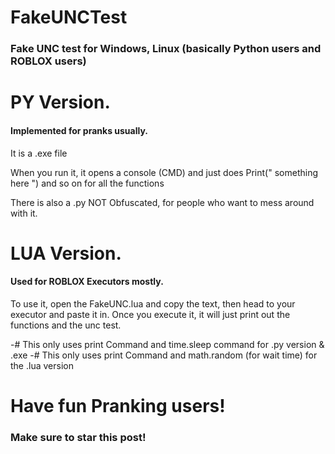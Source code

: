 # FakeUNCTest
### Fake UNC test for Windows, Linux (basically Python users and ROBLOX users)

# PY Version.
#### Implemented for pranks usually.
It is a .exe file

When you run it, it opens a console (CMD) and just does Print(" something here ")
and so on for all the functions

There is also a .py NOT Obfuscated, for people who want to mess around with it.


# LUA Version.

#### Used for ROBLOX Executors mostly.

To use it, open the FakeUNC.lua and copy the text, then head to your executor and paste it in. 
Once you execute it, it will just print out the functions and the unc test.

-# This only uses print Command and time.sleep command for .py version & .exe
-# This only uses print Command and math.random (for wait time) for the .lua version

# Have fun Pranking users!
### Make sure to star this post!
